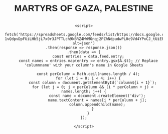 <!DOCTYPE html>
<html lang="en">
<head>
    <meta charset="UTF-8">
    <meta name="viewport" content="width=device-width, initial-scale=1.0">
    <title>Martyrs of Gaza, Palestine</title>
    <style>
        body {
            font-family: Arial, sans-serif;
            text-align: center;
        }
        .names-container {
            display: flex;
            justify-content: space-between;
            max-width: 80%;
            margin: 0 auto;
        }
        .column {
            width: 24%;
        }
    </style>
</head>
<body>
    <h1>MARTYRS OF GAZA, PALESTINE</h1>
    <div class="names-container">
        <div class="column" id="column1"></div>
        <div class="column" id="column2"></div>
        <div class="column" id="column3"></div>
        <div class="column" id="column4"></div>
    </div>

    <script>
       fetch('https://spreadsheets.google.com/feeds/list/https://docs.google.com/spreadsheets/d/e/2PACX-1vQdpvDpFUiLHb5jL7x0r3JPTTLch9kBRZ4MWMOnqj2PZhNdpudwPL0c9Vd4YPxCJ_tUiEPIGkc_iWTM/pubhtml/od6/public/values?alt=json')
    .then(response => response.json())
    .then(data => {
        const entries = data.feed.entry;
        const names = entries.map(entry => entry.gsx$A.$t); // Replace 'columnname' with your column's name in Google Sheets

        const perColumn = Math.ceil(names.length / 4);
        for (let i = 0; i < 4; i++) {
            const column = document.getElementById(`column${i + 1}`);
            for (let j = 0; j < perColumn && (i * perColumn + j) < names.length; j++) {
                const name = document.createElement('div');
                name.textContent = names[i * perColumn + j];
                column.appendChild(name);
            }
        }
    });

    </script>
</body>
</html>
